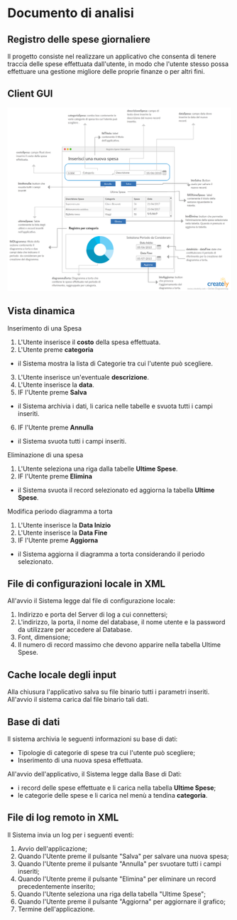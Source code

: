 # Documento di analisi
## Registro delle spese giornaliere
Il progetto consiste nel realizzare un applicativo che consenta di tenere traccia delle spese effettuata dall'utente, in modo che l'utente stesso possa effettuare una gestione migliore delle proprie finanze o per altri fini.  

## Client GUI
![](./RegistroSpeseGiornaliere.png)

## Vista dinamica
Inserimento di una Spesa  
1. L'Utente inserisce il **costo** della spesa effettuata.  
2. L'Utente preme **categoria**  
- il Sistema mostra la lista di Categorie tra cui l'utente può scegliere.  
3. L'Utente inserisce un'eventuale **descrizione**.  
4. L'Utente inserisce la **data**.  
5. IF l'Utente preme **Salva**  
- il Sistema archivia i dati, li carica nelle tabelle e svuota tutti i campi inseriti.  
6. IF l'Utente preme **Annulla**  
- il Sistema svuota tutti i campi inseriti.  

Eliminazione di una spesa  
1. L'Utente seleziona una riga dalla tabelle **Ultime Spese**.  
2. IF l'Utente preme **Elimina**  
- il Sistema svuota il record selezionato ed aggiorna la tabella **Ultime Spese**.    

Modifica periodo diagramma a torta  
1. L'Utente inserisce la **Data Inizio**  
2. L'Utente inserisce la **Data Fine**  
3. IF l'Utente preme **Aggiorna**  
- il Sistema aggiorna il diagramma a torta considerando il periodo selezionato.  


## File di configurazioni locale in XML
All'avvio il Sistema legge dal file di configurazione locale:  
1. Indirizzo e porta del Server di log a cui connettersi;  
2. L'indirizzo, la porta, il nome del database, il nome utente e la password da utilizzare per accedere al Database.  
3. Font, dimensione;   
4. Il numero di record massimo che devono apparire nella tabella Ultime Spese.


## Cache locale degli input
Alla chiusura l'applicativo salva su file binario tutti i parametri inseriti. All'avvio il sistema carica dal file binario tali dati.

## Base di dati
Il sistema archivia le seguenti informazioni su base di dati:  
- Tipologie di categorie di spese tra cui l'utente può scegliere;  
- Inserimento di una nuova spesa effettuata.      

All'avvio dell'applicativo, il Sistema legge dalla Base di Dati:  
- i record delle spese effettuate e li carica nella tabella **Ultime Spese**;  
- le categorie delle spese e li carica nel menù a tendina **categoria**.  

## File di log remoto in XML
Il Sistema invia un log per i seguenti eventi:  
1. Avvio dell'applicazione;   
2. Quando l'Utente preme il pulsante "Salva" per salvare una nuova spesa;  
3. Quando l'Utente preme il pulsante "Annulla" per svuotare tutti i campi inseriti;  
4. Quando l'Utente preme il pulsante "Elimina" per eliminare un record precedentemente inserito;  
5. Quando l'Utente seleziona una riga della tabella "Ultime Spese";  
6. Quando l'Utente preme il pulsante "Aggiorna" per aggiornare il grafico;  
7. Termine dell'applicazione.  
